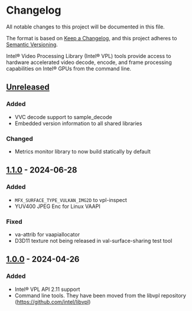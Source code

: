 # Changelog
All notable changes to this project will be documented in this file.

The format is based on [Keep a Changelog](https://keepachangelog.com/en/1.0.0/),
and this project adheres to [Semantic Versioning](https://semver.org/spec/v2.0.0.html).

Intel® Video Processing Library (Intel® VPL) tools provide access to hardware
accelerated video decode, encode, and frame processing capabilities on Intel®
GPUs from the command line.

## [Unreleased]

### Added
- VVC decode support to sample_decode
- Embedded version information to all shared libraries

### Changed
- Metrics monitor library to now build statically by default

## [1.1.0] - 2024-06-28

### Added
- `MFX_SURFACE_TYPE_VULKAN_IMG2D` to vpl-inspect
- YUV400 JPEG Enc for Linux VAAPI

### Fixed
- va-attrib for vaapiallocator
- D3D11 texture not being released in val-surface-sharing test tool

## [1.0.0] - 2024-04-26

### Added
- Intel® VPL API 2.11 support
- Command line tools. They have been moved from the libvpl repository
  (https://github.com/intel/libvpl)


[Unreleased]: https://github.com/intel/libvpl/compare/v1.0.1...HEAD
[1.1.0]: https://github.com/intel/libvpl/releases/tag/v1.0.1
[1.0.0]: https://github.com/intel/libvpl/releases/tag/v1.0.0
